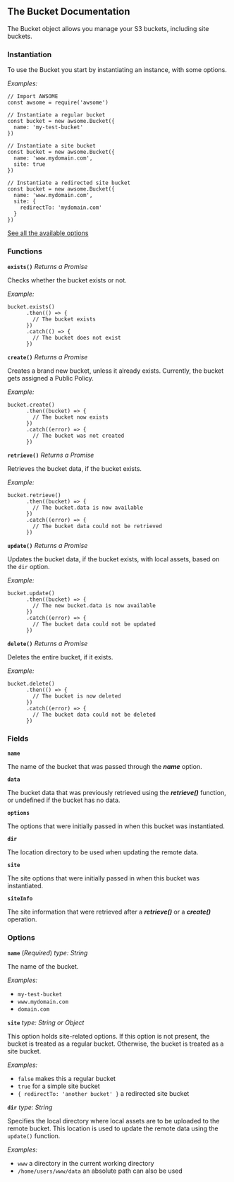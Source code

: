## The Bucket Documentation

The Bucket object allows you manage your S3 buckets, including site buckets.

### Instantiation

To use the Bucket you start by instantiating an instance, with some options.

*Examples:*

```
// Import AWSOME
const awsome = require('awsome')

// Instantiate a regular bucket
const bucket = new awsome.Bucket({
  name: 'my-test-bucket'
})

// Instantiate a site bucket
const bucket = new awsome.Bucket({
  name: 'www.mydomain.com',
  site: true
})

// Instantiate a redirected site bucket
const bucket = new awsome.Bucket({
  name: 'www.mydomain.com',
  site: {
    redirectTo: 'mydomain.com'
  }
})

```

[See all the available options](#options)

### Functions

**```exists()```**
*Returns a Promise*

Checks whether the bucket exists or not.

*Example:*

```
bucket.exists()
      .then(() => {
        // The bucket exists
      })
      .catch(() => {
        // The bucket does not exist
      })
```

**```create()```**
*Returns a Promise*

Creates a brand new bucket, unless it already exists. Currently, the bucket gets assigned a Public Policy.

*Example:*

```
bucket.create()
      .then((bucket) => {
        // The bucket now exists
      })
      .catch((error) => {
        // The bucket was not created
      })
```

**```retrieve()```**
*Returns a Promise*

Retrieves the bucket data, if the bucket exists.

*Example:*

```
bucket.retrieve()
      .then((bucket) => {
        // The bucket.data is now available
      })
      .catch((error) => {
        // The bucket data could not be retrieved
      })
```

**```update()```**
*Returns a Promise*

Updates the bucket data, if the bucket exists, with local assets, based on the ```dir``` option.

*Example:*

```
bucket.update()
      .then((bucket) => {
        // The new bucket.data is now available
      })
      .catch((error) => {
        // The bucket data could not be updated
      })
```

**```delete()```**
*Returns a Promise*

Deletes the entire bucket, if it exists.

*Example:*

```
bucket.delete()
      .then(() => {
        // The bucket is now deleted
      })
      .catch((error) => {
        // The bucket data could not be deleted
      })
```

### Fields

**```name```**

The name of the bucket that was passed through the ***name*** option.

**```data```**

The bucket data that was previously retrieved using the ***retrieve()*** function, or undefined if the bucket has no data.

**```options```**

The options that were initially passed in when this bucket was instantiated.

**```dir```**

The location directory to be used when updating the remote data.

**```site```**

The site options that were initially passed in when this bucket was instantiated.

**```siteInfo```**

The site information that were retrieved after a ***retrieve()*** or a ***create()*** operation.

### Options

**```name```** (*Required*)
*type: String*

The name of the bucket.

*Examples:*

- ```my-test-bucket```
- ```www.mydomain.com```
- ```domain.com```

**```site```**
*type: String or Object*

This option holds site-related options. If this option is not present, the bucket is treated as a regular bucket. Otherwise, the bucket is treated as a site bucket.

*Examples:*

- ```false``` makes this a regular bucket
- ```true``` for a simple site bucket
- ```{ redirectTo: 'another bucket' }``` a redirected site bucket


**```dir```**
*type: String*

Specifies the local directory where local assets are to be uploaded to the remote bucket. This location is used to update the remote data using the ```update()``` function.

*Examples:*

- ```www``` a directory in the current working directory
- ```/home/users/www/data``` an absolute path can also be used
